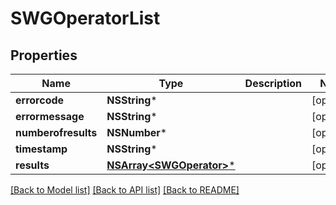 # SWGOperatorList

## Properties
Name | Type | Description | Notes
------------ | ------------- | ------------- | -------------
**errorcode** | **NSString*** |  | [optional] 
**errormessage** | **NSString*** |  | [optional] 
**numberofresults** | **NSNumber*** |  | [optional] 
**timestamp** | **NSString*** |  | [optional] 
**results** | [**NSArray&lt;SWGOperator&gt;***](SWGOperator.md) |  | [optional] 

[[Back to Model list]](../README.md#documentation-for-models) [[Back to API list]](../README.md#documentation-for-api-endpoints) [[Back to README]](../README.md)


